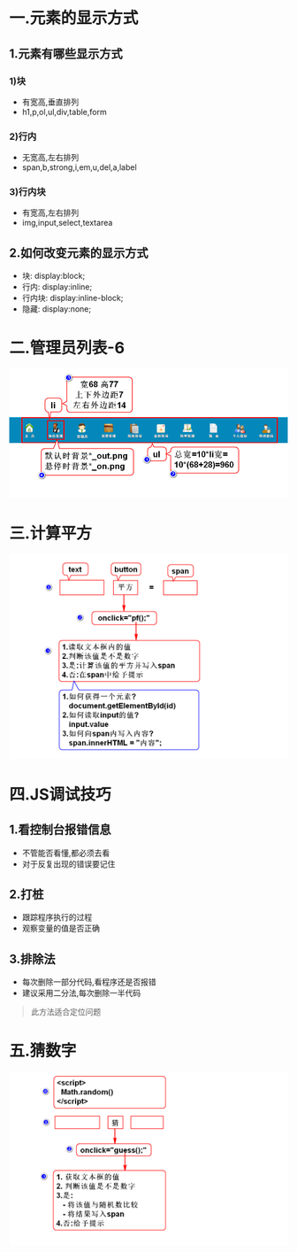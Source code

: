 # 一.元素的显示方式
## 1.元素有哪些显示方式
### 1)块
- 有宽高,垂直排列
- h1,p,ol,ul,div,table,form

### 2)行内
- 无宽高,左右排列
- span,b,strong,i,em,u,del,a,label

### 3)行内块
- 有宽高,左右排列
- img,input,select,textarea

## 2.如何改变元素的显示方式
- 块: display:block;
- 行内: display:inline;
- 行内块: display:inline-block;
- 隐藏: display:none;

# 二.管理员列表-6
![](1.png)

# 三.计算平方
![](2.png)

# 四.JS调试技巧
## 1.看控制台报错信息
- 不管能否看懂,都必须去看
- 对于反复出现的错误要记住

## 2.打桩
- 跟踪程序执行的过程
- 观察变量的值是否正确

## 3.排除法
- 每次删除一部分代码,看程序还是否报错
- 建议采用二分法,每次删除一半代码
> 此方法适合定位问题

# 五.猜数字
![](3.png)

